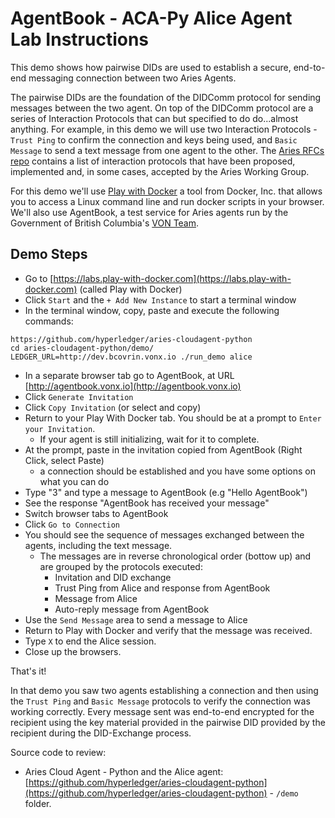# AgentBook - ACA-Py Alice Agent Lab Instructions

This demo shows how pairwise DIDs are used to establish a secure, end-to-end messaging
connection between two Aries Agents. 

The pairwise DIDs are the foundation of the DIDComm
protocol for sending messages between the two agent. On top of the DIDComm protocol are
a series of Interaction Protocols that can but specified to do do...almost anything. For
example, in this demo we will use two Interaction Protocols - `Trust Ping` to confirm the
connection and keys being used, and `Basic Message` to send a text message from one agent
to the other. The [Aries RFCs repo](https://github.com/hyperledger/aries-rfcs/) contains
a list of interaction protocols that have been proposed, implemented and, in some cases,
accepted by the Aries Working Group.

For this demo we'll use [Play with Docker](https://labs.play-with-docker.com) a tool from Docker, Inc. that allows you to access a Linux command line and run docker scripts in your browser. We'll also use AgentBook, a test service for Aries agents run by the Government of British Columbia's [VON Team](https://vonx.io).

## Demo Steps

- Go to [https://labs.play-with-docker.com](https://labs.play-with-docker.com) (called Play with Docker)
- Click `Start` and the `+ Add New Instance` to start a terminal window
- In the terminal window, copy, paste and execute the following commands:

```
https://github.com/hyperledger/aries-cloudagent-python
cd aries-cloudagent-python/demo/
LEDGER_URL=http://dev.bcovrin.vonx.io ./run_demo alice
```

- In a separate browser tab go to AgentBook, at URL [http://agentbook.vonx.io](http://agentbook.vonx.io)
- Click `Generate Invitation`
- Click `Copy Invitation` (or select and copy)
- Return to your Play With Docker tab. You should be at a prompt to `Enter your Invitation`.
  - If your agent is still initializing, wait for it to complete.
- At the prompt, paste in the invitation copied from AgentBook (Right Click, select Paste)
  - a connection should be established and you have some options on what you can do
- Type "3" and type a message to AgentBook (e.g "Hello AgentBook")
- See the response "AgentBook has received your message"
- Switch browser tabs to AgentBook
- Click `Go to Connection`
- You should see the sequence of messages exchanged between the agents, including the text message.
  - The messages are in reverse chronological order (bottow up) and are grouped by the protocols executed:
    - Invitation and DID exchange
    - Trust Ping from Alice and response from AgentBook
    - Message from Alice 
    - Auto-reply message from AgentBook
- Use the `Send Message` area to send a message to Alice
- Return to Play with Docker and verify that the message was received.
- Type `X` to end the Alice session.
- Close up the browsers.

That's it!

In that demo you saw two agents establishing a connection and then using the `Trust Ping` and `Basic Message` protocols to verify the connection was working correctly. Every message sent was end-to-end encrypted for the recipient using the key material provided in the pairwise DID provided by the recipient during the DID-Exchange process.

Source code to review:

- Aries Cloud Agent - Python and the Alice agent: [https://github.com/hyperledger/aries-cloudagent-python](https://github.com/hyperledger/aries-cloudagent-python) - `/demo` folder.